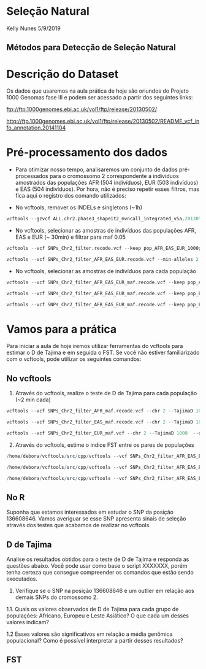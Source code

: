 Seleção Natural
================
Kelly Nunes
5/9/2019

## Métodos para Detecção de Seleção Natural

# Descrição do Dataset

Os dados que usaremos na aula prática de hoje são oriundos do Projeto
1000 Genomas fase III e podem ser acessado a partir dos seguintes links:

<ftp://ftp.1000genomes.ebi.ac.uk/vol1/ftp/release/20130502/>

<http://ftp.1000genomes.ebi.ac.uk/vol1/ftp/release/20130502/README_vcf_info_annotation.20141104>

# Pré-processamento dos dados

  - Para otimizar nosso tempo, analisaremos um conjunto de dados
    pré-processados para o cromossomo 2 correspondente a indivíduos
    amostrados das populações AFR (504 indivíduos), EUR (503 indivíduos)
    e EAS (504 indivíduos). Por hora, não é preciso repetir esses
    filtros, mas fica aqui o registro dos comando utilizados:

  - No vcftools, remover os INDELs e singletons (\~1h)

<!-- end list -->

``` r
vcftools --gzvcf ALL.chr2.phase3_shapeit2_mvncall_integrated_v5a.20130502.genotypes.vcf.gz --remove-indels --min-alleles 2 --max-alleles 2 --maf 0.001 --max-maf 0.999 --recode --out SNPs_Chr2_filter
```

  - No vcftools, selecionar as amostras de indivíduos das populações
    AFR, EAS e EUR (\~ 30min) e filtrar para maf 0.05

<!-- end list -->

``` r
vcftools --vcf SNPs_Chr2_filter.recode.vcf --keep pop_AFR_EAS_EUR_1000g.txt --recode --out SNPs_Ch2_filter_AFR_EAS_EUR
```

``` r
vcftools --vcf SNPs_Chr2_filter_AFR_EAS_EUR.recode.vcf --min-alleles 2 --max-alleles 2 --maf 0.05 --max-maf 0.95 --recode --out SNPs_Chr2_filter_AFR_EAS_EUR_maf
```

  - No vcftools, selecionar as amostras de indivíduos para cada
    população

<!-- end list -->

``` r
vcftools --vcf SNPs_Chr2_filter_AFR_EAS_EUR_maf.recode.vcf --keep pop_AFR_1000g.txt --recode --out SNPs_Chr2_filter_AFR_maf
```

``` r
vcftools --vcf SNPs_Chr2_filter_AFR_EAS_EUR_maf.recode.vcf --keep pop_EAS_1000g.txt --recode --out SNPs_Chr2_filter_EAS_maf
```

``` r
vcftools --vcf SNPs_Chr2_filter_AFR_EAS_EUR_maf.recode.vcf --keep pop_EUR_1000g.txt --recode --out SNPs_Chr2_filter_EUR_maf
```

# Vamos para a prática

Para iniciar a aula de hoje iremos utilizar ferramentas do vcftools para
estimar o D de Tajima e em seguida o FST. Se você não estiver
familiarizado com o vcftools, pode utilizar os seguintes comandos:

## No vcftools

1.  Através do vcftools, realize o teste de D de Tajima para cada
    população (\~2 min cada)

<!-- end list -->

``` r
vcftools --vcf SNPs_Chr2_filter_AFR_maf.recode.vcf --chr 2 --TajimaD 1000  --out AFR# 1000 is a arbitrary number
```

``` r
vcftools --vcf SNPs_Chr2_filter_EAS_maf.recode.vcf --chr 2 --TajimaD 1000  --out EAS # 1000 é um número arbitrário e corresponde ao tamanho da janela para a estimativa do teste.
```

``` r
vcftools --vcf SNPs_Chr2_filter_EUR_maf.vcf --chr 2 --TajimaD 1000  --out EUR# 1000 é um número arbitrário e corresponde ao tamanho da janela para a estimativa do teste.
```

2.  Através do vcftools, estime o indice FST entre os pares de
    populações

<!-- end list -->

``` r
/home/debora/vcftools/src/cpp/vcftools --vcf SNPs_Chr2_filter_AFR_EAS_EUR_maf.recode.vcf --out AFR_EAS --chr 5 --weir-fst-pop pop_AFR_1000g.txt --weir-fst-pop pop_EAS_1000g.txt
```

``` r
/home/debora/vcftools/src/cpp/vcftools --vcf SNPs_Chr2_filter_AFR_EAS_EUR_maf.recode.vcf --out AFR_EUR --chr 5 --weir-fst-pop pop_AFR_1000g.txt --weir-fst-pop pop_EUR_1000g.txt
```

``` r
/home/debora/vcftools/src/cpp/vcftools --vcf SNPs_Chr2_filter_AFR_EAS_EUR_maf.recode.vcf --out EAS_EUR --chr 5 --weir-fst-pop pop_EAS_1000g.txt --weir-fst-pop pop_EUR_1000g.txt
```

## No R

Suponha que estamos interessados em estudar o SNP da posição 136608646.
Vamos averiguar se esse SNP apresenta sinais de seleção através dos
testes que acabamos de realizar no vcftools.

## D de Tajima

Analise os resultados obtidos para o teste de D de Tajima e responda as
questões abaixo. Você pode usar como base o script XXXXXXX, porém tenha
certeza que consegue compreender os comandos que estão sendo executados.

1.  Verifique se o SNP na posição 136608646 é um outlier em relação aos
    demais SNPs do cromossomo 2.

1.1. Quais os valores observados de D de Tajima para cada grupo de
populações: Africano, Europeu e Leste Asiático? O que cada um desses
valores indicam?

1.2 Esses valores são significativos em relação a média genômica
populacional? Como é possível interpretar a partir desses resultados?

## FST
